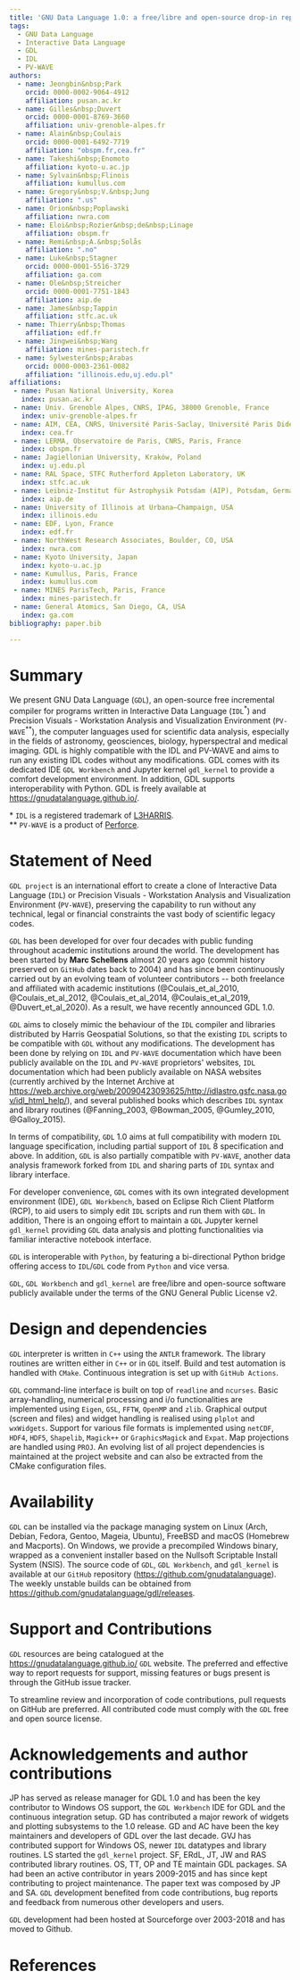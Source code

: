 ```yaml
---
title: 'GNU Data Language 1.0: a free/libre and open-source drop-in replacement for IDL/PV-WAVE'
tags:
  - GNU Data Language
  - Interactive Data Language
  - GDL
  - IDL
  - PV-WAVE
authors:
  - name: Jeongbin&nbsp;Park
    orcid: 0000-0002-9064-4912
    affiliation: pusan.ac.kr
  - name: Gilles&nbsp;Duvert
    orcid: 0000-0001-8769-3660 
    affiliation: univ-grenoble-alpes.fr
  - name: Alain&nbsp;Coulais
    orcid: 0000-0001-6492-7719
    affiliation: "obspm.fr,cea.fr"
  - name: Takeshi&nbsp;Enomoto
    affiliation: kyoto-u.ac.jp
  - name: Sylvain&nbsp;Flinois
    affiliation: kumullus.com
  - name: Gregory&nbsp;V.&nbsp;Jung
    affiliation: ".us"
  - name: Orion&nbsp;Poplawski
    affiliation: nwra.com
  - name: Eloi&nbsp;Rozier&nbsp;de&nbsp;Linage
    affiliation: obspm.fr
  - name: Remi&nbsp;A.&nbsp;Solås
    affiliation: ".no" 
  - name: Luke&nbsp;Stagner 
    orcid: 0000-0001-5516-3729
    affiliation: ga.com
  - name: Ole&nbsp;Streicher
    orcid: 0000-0001-7751-1843
    affiliation: aip.de
  - name: James&nbsp;Tappin
    affiliation: stfc.ac.uk
  - name: Thierry&nbsp;Thomas
    affiliation: edf.fr
  - name: Jingwei&nbsp;Wang
    affiliation: mines-paristech.fr
  - name: Sylwester&nbsp;Arabas
    orcid: 0000-0003-2361-0082
    affiliation: "illinois.edu,uj.edu.pl"
affiliations:
 - name: Pusan National University, Korea
   index: pusan.ac.kr
 - name: Univ. Grenoble Alpes, CNRS, IPAG, 38000 Grenoble, France 
   index: univ-grenoble-alpes.fr
 - name: AIM, CEA, CNRS, Université Paris-Saclay, Université Paris Diderot, Sorbonne Paris Cité, Gif-sur-Yvette, France
   index: cea.fr
 - name: LERMA, Observatoire de Paris, CNRS, Paris, France 
   index: obspm.fr
 - name: Jagiellonian University, Kraków, Poland
   index: uj.edu.pl
 - name: RAL Space, STFC Rutherford Appleton Laboratory, UK 
   index: stfc.ac.uk
 - name: Leibniz-Institut für Astrophysik Potsdam (AIP), Potsdam, Germany 
   index: aip.de
 - name: University of Illinois at Urbana–Champaign, USA
   index: illinois.edu
 - name: EDF, Lyon, France
   index: edf.fr
 - name: NorthWest Research Associates, Boulder, CO, USA
   index: nwra.com
 - name: Kyoto University, Japan
   index: kyoto-u.ac.jp
 - name: Kumullus, Paris, France
   index: kumullus.com
 - name: MINES ParisTech, Paris, France
   index: mines-paristech.fr
 - name: General Atomics, San Diego, CA, USA
   index: ga.com
bibliography: paper.bib

---
```


# Summary

We present GNU Data Language (`GDL`), an open-source free incremental compiler for programs written in Interactive Data
  Language (`IDL`<sup>*</sup>) and Precision Visuals - Workstation Analysis and Visualization Environment (`PV-WAVE`<sup>**</sup>),
  the computer languages used for scientific data analysis, especially in the fields of astronomy, geosciences, biology,
  hyperspectral and medical imaging. GDL is highly compatible with the IDL and PV-WAVE and aims to run any existing IDL
  codes without any modifications. GDL comes with its dedicated IDE `GDL Workbench` and Jupyter kernel `gdl_kernel` 
  to provide a comfort development environment. In addition, GDL supports interoperability with Python. GDL is freely
  available at https://gnudatalanguage.github.io/.

\* `IDL` is a registered trademark of [L3HARRIS](http://l3harrisgeospatial.com). \
** `PV-WAVE` is a product of [Perforce](http://perforce.com).

# Statement of Need

`GDL project` is an international effort to create a clone of Interactive Data Language (`IDL`) or Precision Visuals -
  Workstation Analysis and Visualization Environment (`PV-WAVE`), preserving the capability to run without any technical,
  legal or financial constraints the vast body of scientific legacy codes.
  
`GDL` has been developed for over four decades with public funding throughout academic institutions around the world.
  The development has been started by **Marc Schellens** almost 20 years ago (commit history preserved on `GitHub` dates back to 2004) 
  and has since been continuously carried out by an evolving team of volunteer contributors -- both freelance and affiliated with
  academic institutions (@Coulais_et_al_2010, @Coulais_et_al_2012, @Coulais_et_al_2014, @Coulais_et_al_2019, @Duvert_et_al_2020).
  As a result, we have recently announced GDL 1.0.

`GDL` aims to closely mimic the behaviour of the `IDL` compiler and libraries distributed by Harris Geospatial
  Solutions, so that the existing `IDL` scripts to be compatible with `GDL` without any modifications. The development has been
  done by relying on `IDL` and `PV-WAVE` documentation which have been publicly available on the `IDL` and `PV-WAVE` proprietors'
  websites, `IDL` documentation which had been publicly available on NASA websites (currently archived by the Internet Archive at
  <https://web.archive.org/web/20090423093625/http://idlastro.gsfc.nasa.gov/idl_html_help/>), and several published books which
  describes `IDL` syntax and library routines (@Fanning_2003, @Bowman_2005, @Gumley_2010, @Galloy_2015).

In terms of compatibility, `GDL` 1.0 aims at full compatibility with modern `IDL` language specification, including partial
  support of `IDL` 8 specification and above. In addition, `GDL` is also partially compatible with `PV-WAVE`, another data
  analysis framework forked from `IDL` and sharing parts of `IDL` syntax and library interface.

For developer convenience, `GDL` comes with its own integrated development environment (IDE), `GDL Workbench`, based on Eclipse
  Rich Client Platform (RCP), to aid users to simply edit `IDL` scripts and run them with `GDL`. In addition, There is an
  ongoing effort to maintain a `GDL` Jupyter kernel `gdl_kernel` providing `GDL` data analysis and plotting functionalities via
  familiar interactive notebook interface.
  
`GDL` is interoperable with `Python`, by featuring a bi-directional Python bridge offering access to `IDL`/`GDL` code from
  `Python` and vice versa.

`GDL`, `GDL Workbench` and `gdl_kernel` are free/libre and open-source software publicly available under the terms of the GNU General
  Public License v2.

# Design and dependencies

`GDL` interpreter is written in `C++` using the `ANTLR` framework.
The library routines are written either in `C++` or in `GDL` itself.
Build and test automation is handled with `CMake`.
Continuous integration is set up with `GitHub Actions`.

`GDL` command-line interface is built on top of `readline` and `ncurses`.
Basic array-handling, numerical processing and i/o functionalities are implemented using `Eigen`,
  `GSL`, `FFTW`, `OpenMP` and `zlib`.
Graphical output (screen and files) and widget handling is realised using 
  `plplot` and `wxWidgets`.
Support for various file formats is implemented using `netCDF`, `HDF4`,
  `HDF5`, `Shapelib`, `Magick++` or `GraphicsMagick` and `Expat`.
Map projections are handled using `PROJ`.
An evolving list of all project dependencies is maintained at the project website
  and can also be extracted from the CMake configuration files.

# Availability

`GDL` can be installed via the package managing system on Linux (Arch, Debian, Fedora, Gentoo, Mageia, Ubuntu), 
  FreeBSD and macOS (Homebrew and Macports).
On Windows, we provide a precompiled Windows binary, wrapped as a convenient installer based on the Nullsoft Scriptable
  Install System (NSIS).
The source code of `GDL`, `GDL Workbench`, and `gdl_kernel` is available at our `GitHub` repository (<https://github.com/gnudatalanguage>).
The weekly unstable builds can be obtained from <https://github.com/gnudatalanguage/gdl/releases>.

# Support and Contributions

`GDL` resources are being catalogued at the <https://gnudatalanguage.github.io/> `GDL` website.
The preferred and effective way to report requests for support, missing features or bugs present
  is through the GitHub issue tracker.

To streamline review and incorporation of code contributions, pull requests on GitHub are preferred.
All contributed code must comply with the `GDL` free and open source license.

# Acknowledgements and author contributions

JP has served as release manager for GDL 1.0 and has been the key contributor to Windows OS support,
the `GDL Workbench` IDE for GDL and the continuous integration setup. 
GD has contributed a major rework of widgets and plotting subsystems to the 1.0 release.
GD and AC have been the key maintainers and developers of GDL over the last decade.
GVJ has contributed support for Windows OS, newer `IDL` datatypes and library routines.
LS started the `gdl_kernel` project.
SF, ERdL, JT, JW and RAS contributed library routines.
OS, TT, OP and TE maintain GDL packages.
SA had been an active contributor in years 2009-2015 and has since kept contributing to project maintenance.
The paper text was composed by JP and SA.
`GDL` development benefited from code contributions, bug reports and feedback from numerous
other developers and users.

`GDL` development had been hosted at Sourceforge over 2003-2018 and has moved to Github.

# References
